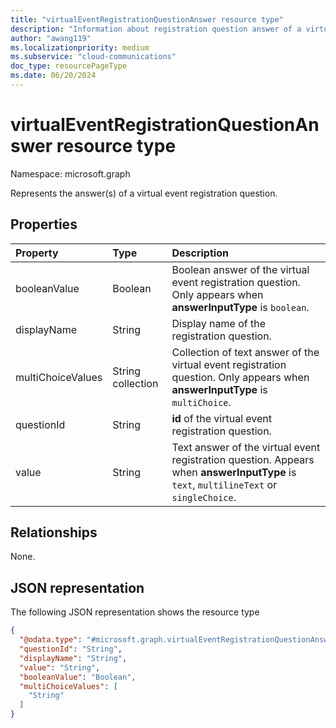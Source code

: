 ```yaml
---
title: "virtualEventRegistrationQuestionAnswer resource type"
description: "Information about registration question answer of a virtual event."
author: "awang119"
ms.localizationpriority: medium
ms.subservice: "cloud-communications"
doc_type: resourcePageType
ms.date: 06/20/2024
---
```


# virtualEventRegistrationQuestionAnswer resource type

Namespace: microsoft.graph

Represents the answer(s) of a virtual event registration question.

## Properties

|Property|Type|Description|
|:---|:---|:---|
|booleanValue|Boolean|Boolean answer of the virtual event registration question. Only appears when **answerInputType** is `boolean`. |
|displayName|String|Display name of the registration question.|
|multiChoiceValues|String collection|Collection of text answer of the virtual event registration question. Only appears when **answerInputType** is `multiChoice`.|
|questionId|String|**id** of the virtual event registration question.|
|value|String|Text answer of the virtual event registration question. Appears when **answerInputType** is `text`, `multilineText` or `singleChoice`.|

## Relationships
None.

## JSON representation
The following JSON representation shows the resource type
<!-- {
  "blockType": "resource",
  "@odata.type": "microsoft.graph.virtualEventRegistrationQuestionAnswer"
}
-->
``` json
{
  "@odata.type": "#microsoft.graph.virtualEventRegistrationQuestionAnswer",
  "questionId": "String",
  "displayName": "String",
  "value": "String",
  "booleanValue": "Boolean",
  "multiChoiceValues": [
    "String"
  ]
}
```


